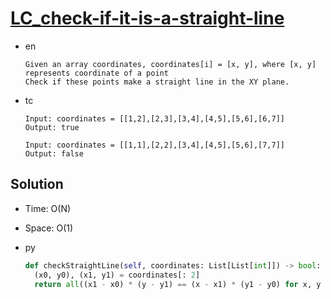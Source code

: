 # [LC_check-if-it-is-a-straight-line](https://leetcode.com/problems/check-if-it-is-a-straight-line)

* en

  ```en
  Given an array coordinates, coordinates[i] = [x, y], where [x, y] represents coordinate of a point
  Check if these points make a straight line in the XY plane.
  ```

* tc

  ```tc
  Input: coordinates = [[1,2],[2,3],[3,4],[4,5],[5,6],[6,7]]
  Output: true

  Input: coordinates = [[1,1],[2,2],[3,4],[4,5],[5,6],[7,7]]
  Output: false
  ```

## Solution

* Time: O(N)
* Space: O(1)

* py

  ```py
  def checkStraightLine(self, coordinates: List[List[int]]) -> bool:
    (x0, y0), (x1, y1) = coordinates[: 2]
    return all((x1 - x0) * (y - y1) == (x - x1) * (y1 - y0) for x, y in coordinates)
  ```
